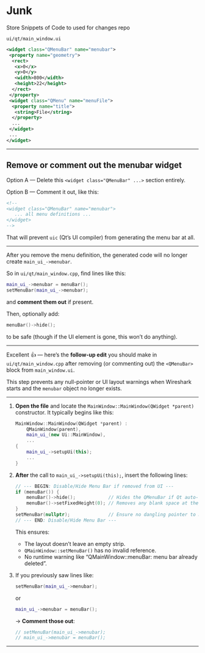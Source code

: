 # Junk
Store Snippets of Code to used for changes repo




```
ui/qt/main_window.ui
```

```xml
<widget class="QMenuBar" name="menubar">
 <property name="geometry">
  <rect>
   <x>0</x>
   <y>0</y>
   <width>800</width>
   <height>22</height>
  </rect>
 </property>
 <widget class="QMenu" name="menuFile">
  <property name="title">
   <string>File</string>
  </property>
  ...
 </widget>
 ...
</widget>
```

---

## Remove or comment out the menubar widget

Option A — Delete this `<widget class="QMenuBar" ...>` section entirely.

Option B — Comment it out, like this:

```xml
<!--
<widget class="QMenuBar" name="menubar">
   ... all menu definitions ...
</widget>
-->
```

That will prevent `uic` (Qt’s UI compiler) from generating the menu bar at all.

---


After you remove the menu definition, the generated code will no longer create `main_ui_->menubar`.

So in `ui/qt/main_window.cpp`, find lines like this:

```cpp
main_ui_->menubar = menuBar();
setMenuBar(main_ui_->menubar);
```

and **comment them out** if present.

Then, optionally add:

```cpp
menuBar()->hide();
```

to be safe (though if the UI element is gone, this won’t do anything).

---

Excellent 👍 — here’s the **follow-up edit** you should make in
`ui/qt/main_window.cpp` after removing (or commenting out) the `<QMenuBar>` block from `main_window.ui`.

This step prevents any null-pointer or UI layout warnings when Wireshark starts and the `menubar` object no longer exists.

---


1. **Open the file** and locate the `MainWindow::MainWindow(QWidget *parent)` constructor.
   It typically begins like this:

   ```cpp
   MainWindow::MainWindow(QWidget *parent) :
       QMainWindow(parent),
       main_ui_(new Ui::MainWindow),
       ...
   {
       main_ui_->setupUi(this);
       ...
   }
   ```

2. **After** the call to `main_ui_->setupUi(this);`,
   insert the following lines:

   ```cpp
   // --- BEGIN: Disable/Hide Menu Bar if removed from UI ---
   if (menuBar()) {
       menuBar()->hide();            // Hides the QMenuBar if Qt auto-creates one
       menuBar()->setFixedHeight(0); // Removes any blank space at the top
   }
   setMenuBar(nullptr);              // Ensure no dangling pointer to menubar
   // --- END: Disable/Hide Menu Bar ---
   ```

   This ensures:

   * The layout doesn’t leave an empty strip.
   * `QMainWindow::setMenuBar()` has no invalid reference.
   * No runtime warning like “QMainWindow::menuBar: menu bar already deleted”.

3. If you previously saw lines like:

   ```cpp
   setMenuBar(main_ui_->menubar);
   ```

   or

   ```cpp
   main_ui_->menubar = menuBar();
   ```

   → **Comment those out**:

   ```cpp
   // setMenuBar(main_ui_->menubar);
   // main_ui_->menubar = menuBar();
   ```

---



